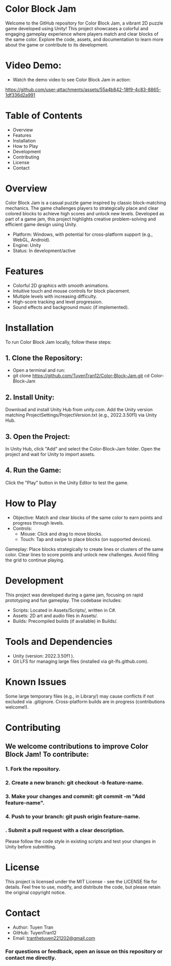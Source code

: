 # Color Block Jam
Welcome to the GitHub repository for Color Block Jam, a vibrant 2D puzzle game developed using Unity! This project showcases a colorful and engaging gameplay experience where players match and clear blocks of the same color. Explore the code, assets, and documentation to learn more about the game or contribute to its development.
# Video Demo:
* Watch the demo video to see Color Block Jam in action:
  
https://github.com/user-attachments/assets/55a4b842-18f9-4c83-8865-1df336d2a991

# Table of Contents
* Overview
* Features
* Installation
* How to Play
* Development
* Contributing
* License
* Contact

# Overview
Color Block Jam is a casual puzzle game inspired by classic block-matching mechanics. The game challenges players to strategically place and clear colored blocks to achieve high scores and unlock new levels. Developed as part of a game jam, this project highlights creative problem-solving and efficient game design using Unity.

* Platform: Windows, with potential for cross-platform support (e.g., WebGL, Android).
* Engine: Unity 
* Status: In development/active 

# Features

* Colorful 2D graphics with smooth animations.
* Intuitive touch and mouse controls for block placement.
* Multiple levels with increasing difficulty.
* High-score tracking and level progression.
* Sound effects and background music (if implemented).

# Installation
To run Color Block Jam locally, follow these steps:

## 1. Clone the Repository:
* Open a terminal and run:
* git clone https://github.com/TuyenTran12/Color-Block-Jam.git
cd Color-Block-Jam

## 2. Install Unity:
Download and install Unity Hub from unity.com.
Add the Unity version matching ProjectSettings/ProjectVersion.txt (e.g., 2022.3.50f1) via Unity Hub.


## 3. Open the Project:
In Unity Hub, click "Add" and select the Color-Block-Jam folder.
Open the project and wait for Unity to import assets.


## 4. Run the Game:
Click the "Play" button in the Unity Editor to test the game.



# How to Play

* Objective: Match and clear blocks of the same color to earn points and progress through levels.
* Controls:
  * Mouse: Click and drag to move blocks.
  * Touch: Tap and swipe to place blocks (on supported devices).


Gameplay:
Place blocks strategically to create lines or clusters of the same color.
Clear lines to score points and unlock new challenges.
Avoid filling the grid to continue playing.



# Development
This project was developed during a game jam, focusing on rapid prototyping and fun gameplay. The codebase includes:

* Scripts: Located in Assets/Scripts/, written in C#.
* Assets: 2D art and audio files in Assets/.
* Builds: Precompiled builds (if available) in Builds/.

# Tools and Dependencies

* Unity (version: 2022.3.50f1 ).
* Git LFS for managing large files (installed via git-lfs.github.com).

# Known Issues

Some large temporary files (e.g., in Library/) may cause conflicts if not excluded via .gitignore.
Cross-platform builds are in progress (contributions welcome!).

# Contributing
## We welcome contributions to improve Color Block Jam! To contribute:

### 1. Fork the repository.
### 2. Create a new branch: git checkout -b feature-name.
### 3. Make your changes and commit: git commit -m "Add feature-name".
### 4. Push to your branch: git push origin feature-name.
### . Submit a pull request with a clear description.

Please follow the code style in existing scripts and test your changes in Unity before submitting.
# License
This project is licensed under the MIT License - see the LICENSE file for details. Feel free to use, modify, and distribute the code, but please retain the original copyright notice.
# Contact

* Author: Tuyen Tran
* GitHub: TuyenTran12
* Email: tranthetuyen221202@gmail.com
### For questions or feedback, open an issue on this repository or contact me directly.
